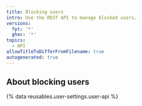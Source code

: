 ```yaml
---
title: Blocking users
intro: Use the REST API to manage blocked users.
versions:
  fpt: '*'
  ghec: '*'
topics:
  - API
allowTitleToDifferFromFilename: true
autogenerated: true
---
```


## About blocking users

{% data reusables.user-settings.user-api %}


<!-- Content after this section is automatically generated -->
